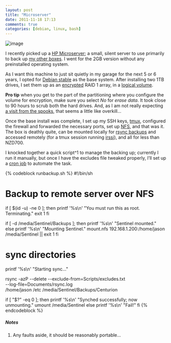 ```yaml
---
layout: post
title: "Microserver"
date: 2011-11-18 17:13
comments: true
categories: [debian, linux, bash]
---
```

![image](http://miromiro.com/Blog-images/microserver.png)

I recently picked up a 
[HP Microserver](http://h10010.www1.hp.com/wwpc/us/en/sm/WF05a/15351-15351-4237916-4237918-4237917-4248009.html "HP specs page");
a small, silent server to use primarily to back up 
[my other boxes](http://jasonwryan.com/blog/2010/10/04/the-setup "Slightly out-of-date setup post").
I went for the 2GB version without any preinstalled operating system.

As I want this machine to just sit quietly in my garage for the next 5
or 6 years, I opted for 
[Debian stable](http://www.debian.org/releases/stable/ "Debian site") as the
base system. After installing two 1TB drives, I set them up as an
[encrypted](http://www.saout.de/misc/dm-crypt/ "Device mapper homepage")
RAID 1 array, in a 
[logical volume](http://en.wikipedia.org/wiki/Logical_volume_management "Wikipedia entry on LVM").

**Pro tip** when you get to the part of the partitioning where you
configure the volume for encryption, make sure you select *No* for
*erase data*. It took close to 90 hours to scrub both the hard drives.
And, as I am not really expecting 
[a visit from the spooks](http://www.extremetech.com/computing/105931-full-disk-encryption-is-too-good-says-us-intelligence-agency "FDE defeats the NSA"),
that seems a little like overkill…

Once the base install was complete, I set up my SSH keys,
[tmux](http://tmux.sourceforge.net/ "tmux page"), configured the
firewall and forwarded the necessary ports, set up
[NFS](http://en.wikipedia.org/wiki/Network_File_System_%28protocol%29 "Wikipedia page: network file system"),
and that was it. The box is deathly quite, can be mounted locally for
[rsync backups](http://en.wikipedia.org/wiki/Rsync "Wikipedia rsync entry") and
accessed remotely (for a tmux session running
[irssi](http://irssi.org/ "Irssi homepage")), and all for less than
NZD700.

I knocked together a quick script^1 to manage the backing up; currently
I run it manually, but once I have the excludes file tweaked properly,
I’ll set up a 
[cron job](http://en.wikipedia.org/wiki/Cron "Wikipedia page on cron") to
automate the task.

{% codeblock runbackup.sh %}
#!/bin/sh
# Backup to remote server over NFS

if [ $(id -u) -ne 0 ]; then
     printf '%s\n' "You must run this as root. Terminating."
     exit 1
fi
 
if [ -d /media/Sentinel/Backups ]; then 
     printf '%s\n' "Sentinel mounted."
 else
     printf '%s\n' "Mounting Sentinel."
     mount.nfs 192.168.1.200:/home/jason /media/Sentinel || exit 1
 fi
 
# sync directories
 printf '%s\n' "Starting sync..."
 
 rsync -azP --delete --exclude-from=Scripts/excludes.txt \
     --log-file=Documents/rsync.log \
     /home/jason /etc /media/Sentinel/Backups/Centurion
     
 if [ "$?" -eq 0 ]; then
     printf '%s\n' "Synched successfully; now unmounting."
     umount /media/Sentinel
 else
     printf '%s\n' "Fail!"
 fi
{% endcodeblock %}

##### Notes
1. Any faults aside, it should be reasonably portable…
